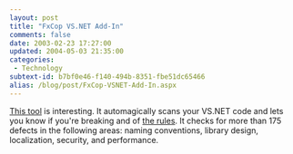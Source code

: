 ```yaml
---
layout: post
title: "FxCop VS.NET Add-In"
comments: false
date: 2003-02-23 17:27:00
updated: 2004-05-03 21:35:00
categories:
 - Technology
subtext-id: b7bf0e46-f140-494b-8351-fbe51dc65466
alias: /blog/post/FxCop-VSNET-Add-In.aspx
---
```



[This tool](http://www.gotdotnet.com/team/libraries/) is interesting. It automagically scans your VS.NET code and lets you know if you're breaking and of [the rules](http://msdn.microsoft.com/library/default.asp?url=/library/en-us/cpgenref/html/cpconnetframeworkdesignguidelines.asp). It checks for more than 175 defects in the following areas: naming conventions, library design, localization, security, and performance.
